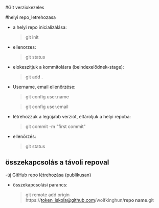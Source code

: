 #Git verziokezeles

#helyi repo_letrehozasa

- a helyi repo inicializálása:
    > git init 
- ellenorzes:
    > git status
- elokeszitjuk a kommitolásra (beindexelődnek-stage):
    > git add .
- Username, email ellenőrzése:
    >git config user.name 

    > git config user.email
- létrehozzuk a legújabb verziót, 
eltároljuk a helyi repoba: 
     > git commit -m "first commit"
- ellenőrzés:
    > git status
## összekapcsolás a távoli repoval

-új GitHub repo létrehozása (publikusan)
- összekapcsolási parancs:
    > git remote add origin https://token_iskola@github.com/wolfkinghun/**repo name**.git
